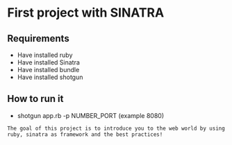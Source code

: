 # First project with SINATRA #
## Requirements ##
* Have installed ruby
* Have installed Sinatra
* Have installed bundle
* Have installed shotgun

## How to run it ##
* shotgun app.rb -p NUMBER_PORT (example 8080)

```
The goal of this project is to introduce you to the web world by using ruby, sinatra as framework and the best practices!
```